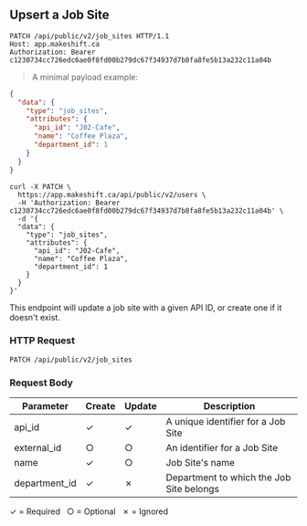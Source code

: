 ## Upsert a Job Site

```http
PATCH /api/public/v2/job_sites HTTP/1.1
Host: app.makeshift.ca
Authorization: Bearer c1230734cc726edc6ae0f8fd00b279dc67f34937d7b8fa8fe5b13a232c11a04b
```

> A minimal payload example:

```json
{
  "data": {
    "type": "job_sites",
    "attributes": {
      "api_id": "J02-Cafe",
      "name": "Coffee Plaza",
      "department_id": 1
    }
  }
}
```

```shell
curl -X PATCH \
  https://app.makeshift.ca/api/public/v2/users \
  -H 'Authorization: Bearer c1230734cc726edc6ae0f8fd00b279dc67f34937d7b8fa8fe5b13a232c11a04b' \
  -d '{
  "data": {
    "type": "job_sites",
    "attributes": {
      "api_id": "J02-Cafe",
      "name": "Coffee Plaza",
      "department_id": 1
    }
  }
}'
```

This endpoint will update a job site with a given API ID, or create one if it doesn't exist.

### HTTP Request

`PATCH /api/public/v2/job_sites`

### Request Body

Parameter          |  Create   | Update       | Description
---------          | --------- | ----------   |-----------
api_id             |  ✓        | ✓            | A unique identifier for a Job Site
external_id        |  ○        | ○            | An identifier for a Job Site
name               |  ✓        | ○            | Job Site's name
department_id      |  ✓        | ✗            | Department to which the Job Site belongs

✓ = Required &nbsp; ○ = Optional &nbsp; ✗ = Ignored

